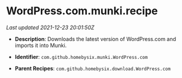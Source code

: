 # WordPress.com.munki.recipe

_Last updated 2021-12-23 20:01:50Z_

- **Description**: Downloads the latest version of WordPress.com and imports it into Munki.

- **Identifier**: `com.github.homebysix.munki.WordPress.com`

- **Parent Recipes**: `com.github.homebysix.download.WordPress.com`
